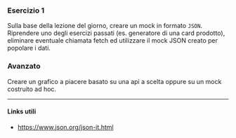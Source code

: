 ### Esercizio 1

Sulla base della lezione del giorno, creare un mock in formato `JSON`.
Riprendere uno degli esercizi passati (es. generatore di una card prodotto), eliminare eventuale chiamata fetch ed utilizzare il mock JSON creato per popolare i dati.

### Avanzato

Creare un grafico a piacere basato su una api a scelta oppure su un mock costruito ad hoc.

<hr>

#### Links utili

- https://www.json.org/json-it.html
